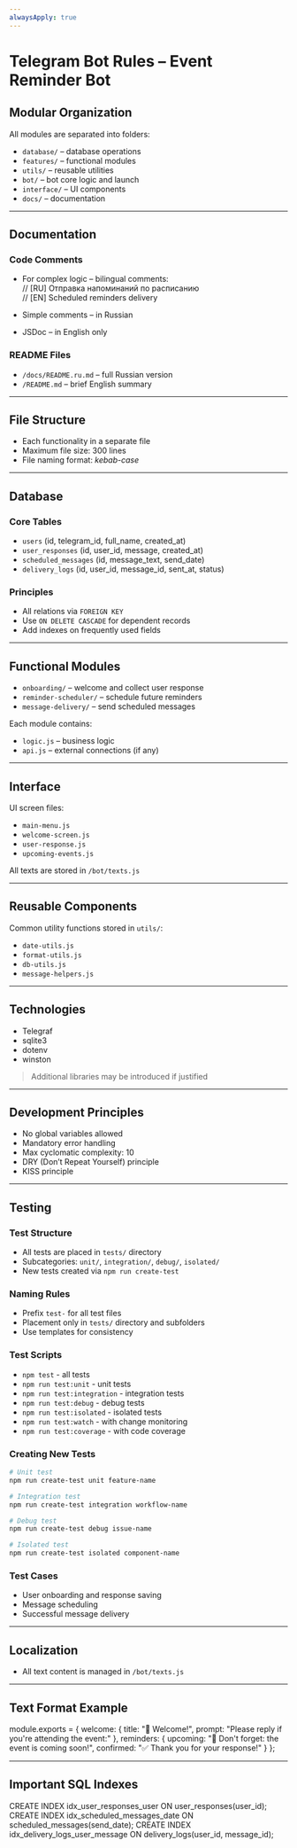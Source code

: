 ```yaml
---
alwaysApply: true
---
```


# Telegram Bot Rules – Event Reminder Bot

## **Modular Organization**

All modules are separated into folders:

- `database/` – database operations
- `features/` – functional modules
- `utils/` – reusable utilities
- `bot/` – bot core logic and launch
- `interface/` – UI components
- `docs/` – documentation

---

## **Documentation**

### **Code Comments**

- For complex logic – bilingual comments:  
  // [RU] Отправка напоминаний по расписанию  
  // [EN] Scheduled reminders delivery

- Simple comments – in Russian
- JSDoc – in English only

### **README Files**

- `/docs/README.ru.md` – full Russian version
- `/README.md` – brief English summary

---

## **File Structure**

- Each functionality in a separate file
- Maximum file size: 300 lines
- File naming format: _kebab-case_

---

## **Database**

### **Core Tables**

- `users` (id, telegram_id, full_name, created_at)
- `user_responses` (id, user_id, message, created_at)
- `scheduled_messages` (id, message_text, send_date)
- `delivery_logs` (id, user_id, message_id, sent_at, status)

### **Principles**

- All relations via `FOREIGN KEY`
- Use `ON DELETE CASCADE` for dependent records
- Add indexes on frequently used fields

---

## **Functional Modules**

- `onboarding/` – welcome and collect user response
- `reminder-scheduler/` – schedule future reminders
- `message-delivery/` – send scheduled messages

Each module contains:

- `logic.js` – business logic
- `api.js` – external connections (if any)

---

## **Interface**

UI screen files:

- `main-menu.js`
- `welcome-screen.js`
- `user-response.js`
- `upcoming-events.js`

All texts are stored in `/bot/texts.js`

---

## **Reusable Components**

Common utility functions stored in `utils/`:

- `date-utils.js`
- `format-utils.js`
- `db-utils.js`
- `message-helpers.js`

---

## **Technologies**

- Telegraf
- sqlite3
- dotenv
- winston

> Additional libraries may be introduced if justified

---

## **Development Principles**

- No global variables allowed
- Mandatory error handling
- Max cyclomatic complexity: 10
- DRY (Don’t Repeat Yourself) principle
- KISS principle

---

## **Testing**

### **Test Structure**
- All tests are placed in `tests/` directory
- Subcategories: `unit/`, `integration/`, `debug/`, `isolated/`
- New tests created via `npm run create-test`

### **Naming Rules**
- Prefix `test-` for all test files
- Placement only in `tests/` directory and subfolders
- Use templates for consistency

### **Test Scripts**
- `npm test` - all tests
- `npm run test:unit` - unit tests
- `npm run test:integration` - integration tests
- `npm run test:debug` - debug tests
- `npm run test:isolated` - isolated tests
- `npm run test:watch` - with change monitoring
- `npm run test:coverage` - with code coverage

### **Creating New Tests**
```bash
# Unit test
npm run create-test unit feature-name

# Integration test
npm run create-test integration workflow-name

# Debug test
npm run create-test debug issue-name

# Isolated test
npm run create-test isolated component-name
```

### **Test Cases**

- User onboarding and response saving
- Message scheduling
- Successful message delivery

---

## **Localization**

- All text content is managed in `/bot/texts.js`

---

## **Text Format Example**

module.exports = {
welcome: {
title: "👋 Welcome!",
prompt: "Please reply if you're attending the event:"
},
reminders: {
upcoming: "📅 Don't forget: the event is coming soon!",
confirmed: "✅ Thank you for your response!"
}
};

---

## **Important SQL Indexes**

CREATE INDEX idx_user_responses_user ON user_responses(user_id);
CREATE INDEX idx_scheduled_messages_date ON scheduled_messages(send_date);
CREATE INDEX idx_delivery_logs_user_message ON delivery_logs(user_id, message_id);

